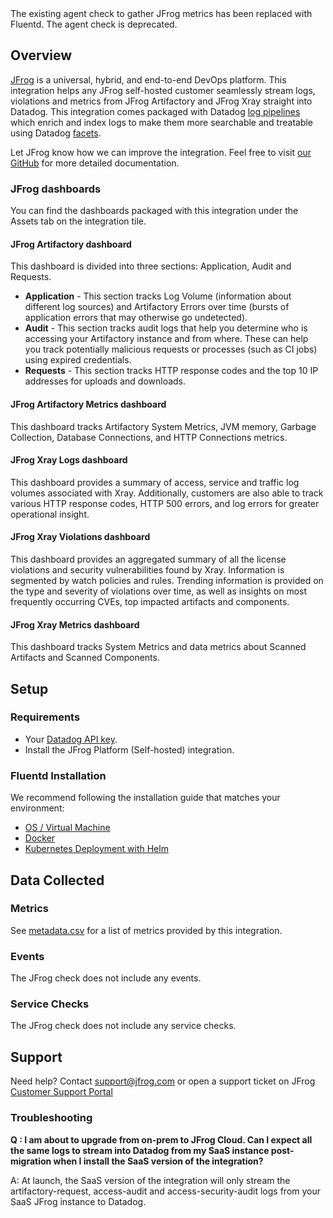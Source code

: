 <div class="alert alert-warning">The existing agent check to gather JFrog metrics has been replaced with Fluentd. The agent check is deprecated.</div>

## Overview

[JFrog][1] is a universal, hybrid, and end-to-end DevOps platform. This integration helps any JFrog self-hosted customer seamlessly stream logs, violations and metrics from JFrog Artifactory and JFrog Xray straight into Datadog. This integration comes packaged with Datadog [log pipelines][2] which enrich and index logs to make them more searchable and treatable using Datadog [facets][3].  

Let JFrog know how we can improve the integration. Feel free to visit [our GitHub][4] for more detailed documentation.

### JFrog dashboards

You can find the dashboards packaged with this integration under the Assets tab on the integration tile.

#### JFrog Artifactory dashboard
This dashboard is divided into three sections: Application, Audit and Requests.
* **Application** - This section tracks Log Volume (information about different log sources) and Artifactory Errors over time (bursts of application errors that may otherwise go undetected).
* **Audit** - This section tracks audit logs that help you determine who is accessing your Artifactory instance and from where. These can help you track potentially malicious requests or processes (such as CI jobs) using expired credentials.
* **Requests** - This section tracks HTTP response codes and the top 10 IP addresses for uploads and downloads.

#### JFrog Artifactory Metrics dashboard
This dashboard tracks Artifactory System Metrics, JVM memory, Garbage Collection, Database Connections, and HTTP Connections metrics.

#### JFrog Xray Logs dashboard
This dashboard provides a summary of access, service and traffic log volumes associated with Xray. Additionally, customers are also able to track various HTTP response codes, HTTP 500 errors, and log errors for greater operational insight.

#### JFrog Xray Violations dashboard
This dashboard provides an aggregated summary of all the license violations and security vulnerabilities found by Xray. Information is segmented by watch policies and rules. Trending information is provided on the type and severity of violations over time, as well as insights on most frequently occurring CVEs, top impacted artifacts and components.

#### JFrog Xray Metrics dashboard
This dashboard tracks System Metrics and data metrics about Scanned Artifacts and Scanned Components.

## Setup

### Requirements

* Your [Datadog API key][5].
* Install the JFrog Platform (Self-hosted) integration.

### Fluentd Installation
We recommend following the installation guide that matches your environment:

* [OS / Virtual Machine][8]
* [Docker][9]
* [Kubernetes Deployment with Helm][10]

## Data Collected

### Metrics

See [metadata.csv][6] for a list of metrics provided by this integration.

### Events

The JFrog check does not include any events.

### Service Checks

The JFrog check does not include any service checks.

## Support

Need help? Contact [support@jfrog.com](support@jfrog.com) or open a support ticket on JFrog [Customer Support Portal][7]

### Troubleshooting

**Q : I am about to upgrade from on-prem to JFrog Cloud. Can I expect all the same logs to stream into Datadog from my SaaS instance post-migration when I install the SaaS version of the integration?**

A: At launch, the SaaS version of the integration will only stream the artifactory-request, access-audit and access-security-audit logs from your SaaS JFrog instance to Datadog.


[1]: https://jfrog.com/
[2]: https://docs.datadoghq.com/logs/log_configuration/pipelines/?tab=source
[3]: https://docs.datadoghq.com/logs/explorer/facets/
[4]: https://github.com/jfrog/log-analytics-datadog
[5]: https://app.datadoghq.com/organization-settings/api-keys
[6]: https://github.com/DataDog/integrations-extras/blob/master/jfrog_platform/metadata.csv
[7]: https://support.jfrog.com/s/login/?language=en_US&ec=302&startURL=%2Fs%2F
[8]: https://github.com/jfrog/log-analytics-datadog#os--virtual-machine
[9]: https://github.com/jfrog/log-analytics-datadog#docker
[10]: https://github.com/jfrog/log-analytics-datadog#kubernetes-deployment-with-helm
